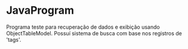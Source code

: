 # JavaProgram
Programa teste para recuperação de dados e exibição usando ObjectTableModel. Possuí sistema de busca com base nos registros de 'tags'.  


